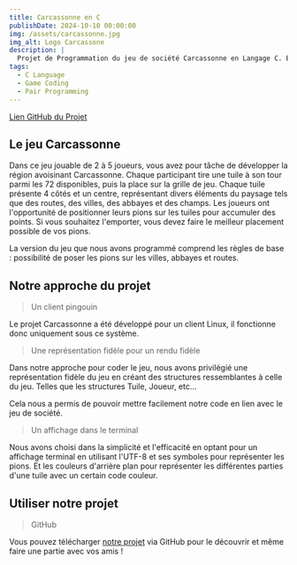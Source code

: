 ```yaml
---
title: Carcassonne en C
publishDate: 2024-10-10 00:00:00
img: /assets/carcassonne.jpg
img_alt: Logo Carcassone
description: |
  Projet de Programmation du jeu de société Carcassonne en Langage C. En collaboration avec Assalas ARAB.
tags:
  - C Language
  - Game Coding
  - Pair Programming
---
```


[Lien GitHub du Projet](https://github.com/estremss/Carcassonne)

## Le jeu Carcassonne

Dans ce jeu jouable de 2 à 5 joueurs, vous avez pour tâche de développer la région avoisinant Carcassonne.
Chaque participant tire une tuile à son tour parmi les 72 disponibles, puis la place sur la grille de jeu. Chaque tuile présente 4 côtés et un centre, représentant divers éléments du paysage tels que des routes, des villes, des abbayes et des champs. Les joueurs ont l'opportunité de positionner leurs pions sur les tuiles pour accumuler des points. Si vous souhaitez l'emporter, vous devez faire le meilleur placement possible de vos pions.

La version du jeu que nous avons programmé comprend les règles de base : possibilité de poser les pions sur les villes, abbayes et routes.                  


## Notre approche du projet  

> Un client pingouin       

Le projet Carcassonne a été développé pour un client Linux, il fonctionne donc uniquement sous ce système.        


> Une représentation fidèle pour un rendu fidèle

Dans notre approche pour coder le jeu, nous avons privilégié une représentation fidèle du jeu en créant des structures ressemblantes à celle du jeu. Telles que les structures Tuile, Joueur, etc...

Cela nous a permis de pouvoir mettre facilement notre code en lien avec le jeu de société.


> Un affichage dans le terminal

Nous avons choisi dans la simplicité et l'efficacité en optant pour un affichage terminal en utilisant l'UTF-8 et ses symboles pour représenter les pions. Et les couleurs d'arrière plan pour représenter les différentes parties d'une tuile avec un certain code couleur.

## Utiliser notre projet

> GitHub

Vous pouvez télécharger [notre projet](https://github.com/estremss/Carcassonne) via GitHub pour le découvrir et même faire une partie avec vos amis !
